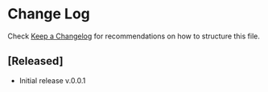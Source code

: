 # Change Log

Check [Keep a Changelog](http://keepachangelog.com/) for recommendations on how to structure this file.

## [Released]

- Initial release v.0.0.1